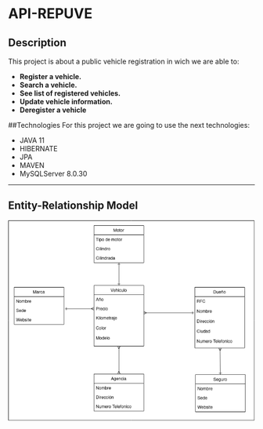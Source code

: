 # API-REPUVE

## Description
This project is about a public vehicle registration in wich we are able to:
  + **Register a vehicle.**
  + **Search a vehicle.**
  + **See list of registered vehicles.**
  + **Update vehicle information.**
  + **Deregister a vehicle**

##Technologies
For this project we are going to use the next technologies:
  + JAVA 11
  + HIBERNATE
  + JPA
  + MAVEN
  + MySQLServer 8.0.30
  
---------------------

## Entity-Relationship Model
![Entity-Relationship Model](project-info/ERD/diagram.png)


